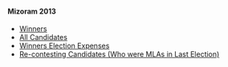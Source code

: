 #### Mizoram 2013
  * [Winners](https://www.myneta.info/mizoram2013/index.php?action=show_winners&sort=default)
  * [All Candidates](https://www.myneta.info/mizoram2013/)
  * [Winners Election Expenses](https://www.myneta.info/mizoram2013/index.php?action=showWinnersExpense&sortExp=default)
  * [ Re-contesting Candidates (Who were MLAs in Last Election)](https://www.myneta.info/mizoram2013/index.php?action=recontestAssetsComparison)